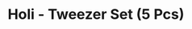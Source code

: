 ---
layout: product
title: "Holi - Tweezer Set (5 Pcs)"
price: "1400" 
desc: "N/A"
img_path: "/assets/img/HO130.jpg"
brand: "N/A"
available: true
special_offer: false
new: false
soon: false
cat: "070000"
subcat: "0N/A"
subsubcat: "0N/A"
sifra: "HO130"
popular: false
---